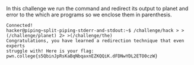 In this challenge we run the command and redirect its output to planet and error to the which are programs so we enclose them in parenthesis.
```
Connected!
hacker@piping~split-piping-stderr-and-stdout:~$ /challenge/hack > >(/challenge/planet) 2> >(/challenge/the)
Congratulations, you have learned a redirection technique that even experts
struggle with! Here is your flag:
pwn.college{s5QbinJpRsKaBqNbqaxnEZKQQiK.dFDNwYDL2ETO0czW}
```
